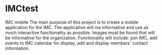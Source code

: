 # IMCtest
IMC mobile
The main purpose of this project is to create a mobile application for the IMC. The application will me informative and use as much interactive functionality as possible.
Images must be found that will be informative for the organization.
Functionality will include: join IMC, add events to IMC calendar for display, add and display members' contact information.
